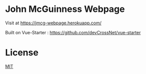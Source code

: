 # John McGuinness Webpage

Visit at https://jmcg-webpage.herokuapp.com/

Built on Vue-Starter : https://github.com/devCrossNet/vue-starter

# License

[MIT](http://opensource.org/licenses/MIT)
